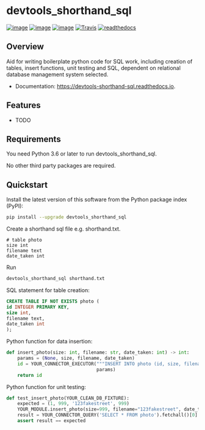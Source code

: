 # devtools_shorthand_sql

[![image](https://img.shields.io/pypi/v/devtools_shorthand_sql.svg)](https://pypi.python.org/pypi/devtools_shorthand_sql/)
[![image](https://img.shields.io/pypi/l/devtools_shorthand_sql.svg)](https://pypi.python.org/pypi/devtools_shorthand_sql/)
[![image](https://img.shields.io/pypi/pyversions/devtools_shorthand_sql.svg)](https://pypi.python.org/pypi/devtools_shorthand_sql/)
[![Travis](https://img.shields.io/travis/HaeckelK/devtools_shorthand_sql/master.svg?logo=travis)](https://travis-ci.org/HaeckelK/devtools_shorthand_sql)
[![readthedocs](https://readthedocs.org/projects/devtools-shorthand-sql/badge/?version=latest)](https://devtools-shorthand-sql.readthedocs.io/en/latest/?badge=latest)


## Overview

Aid for writing boilerplate python code for SQL work, including creation of tables, insert functions, unit testing and SQL, dependent on relational database management system selected.

- Documentation: https://devtools-shorthand-sql.readthedocs.io.


## Features

- TODO

## Requirements

You need Python 3.6 or later to run devtools_shorthand_sql.

No other third party packages are required.

## Quickstart

Install the latest version of this software from the Python package index (PyPI):
```bash
pip install --upgrade devtools_shorthand_sql
```

Create a shorthand sql file e.g. shorthand.txt.
```
# table photo
size int
filename text
date_taken int
```

Run
```bash
devtools_shorthand_sql shorthand.txt
```

SQL statement for table creation:
```SQL
CREATE TABLE IF NOT EXISTS photo (
id INTEGER PRIMARY KEY,
size int,
filename text,
date_taken int
);
```

Python function for data insertion:
```python
def insert_photo(size: int, filename: str, date_taken: int) -> int:
    params = (None, size, filename, date_taken)
    id = YOUR_CONNECTOR_EXECUTOR("""INSERT INTO photo (id, size, filename, date_taken) VALUES(?,?,?,?);""",
                                 params)
    return id
```

Python function for unit testing:
```python
def test_insert_photo(YOUR_CLEAN_DB_FIXTURE):
    expected = (1, 999, '123fakestreet', 999)
    YOUR_MODULE.insert_photo(size=999, filename="123fakestreet", date_taken=999)
    result = YOUR_CONNECTOR_QUERY('SELECT * FROM photo').fetchall()[0]
    assert result == expected
```
